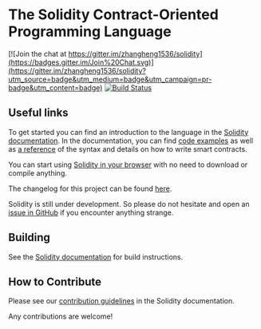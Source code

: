 # The Solidity Contract-Oriented Programming Language
[![Join the chat at https://gitter.im/zhangheng1536/solidity](https://badges.gitter.im/Join%20Chat.svg)](https://gitter.im/zhangheng1536/solidity?utm_source=badge&utm_medium=badge&utm_campaign=pr-badge&utm_content=badge) [![Build Status](https://travis-ci.org/zhangheng1536/solidity.svg?branch=develop)](https://travis-ci.org/zhangheng1536/solidity)

## Useful links
To get started you can find an introduction to the language in the [Solidity documentation](https://solidity.readthedocs.org). In the documentation, you can find [code examples](https://solidity.readthedocs.io/en/latest/solidity-by-example.html) as well as [a reference](https://solidity.readthedocs.io/en/latest/solidity-in-depth.html) of the syntax and details on how to write smart contracts.

You can start using [Solidity in your browser](http://remix.ethereum.org) with no need to download or compile anything.

The changelog for this project can be found [here](https://github.com/ethereum/solidity/blob/develop/Changelog.md).

Solidity is still under development. So please do not hesitate and open an [issue in GitHub](https://github.com/ethereum/solidity/issues) if you encounter anything strange.

## Building
See the [Solidity documentation](https://solidity.readthedocs.io/en/latest/installing-solidity.html#building-from-source) for build instructions.

## How to Contribute
Please see our [contribution guidelines](https://solidity.readthedocs.io/en/latest/contributing.html) in the Solidity documentation.

Any contributions are welcome!
